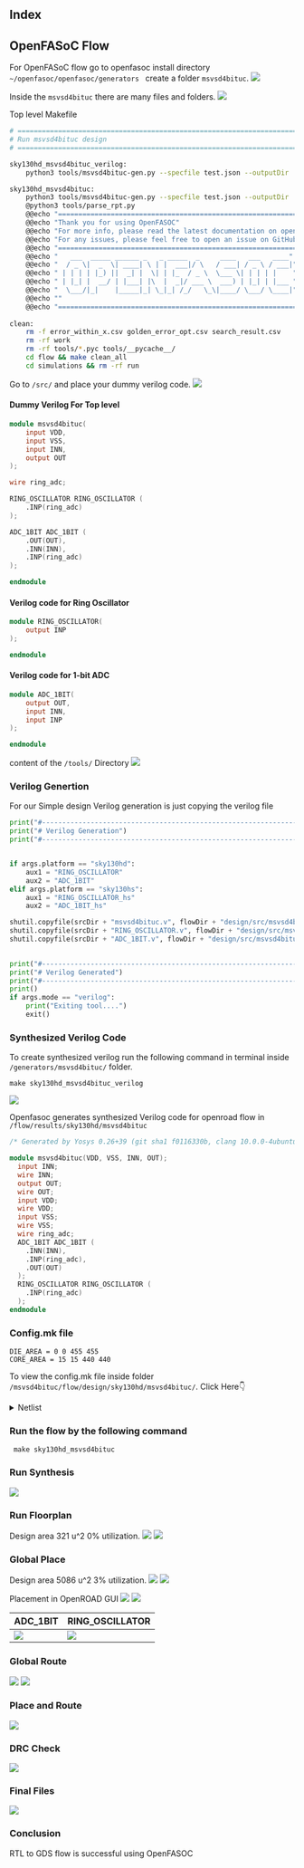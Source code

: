 ## Index

## OpenFASoC Flow
For OpenFASoC flow go to openfasoc install directory ```~/openfasoc/openfasoc/generators ``` create a folder ```msvsd4bituc```.
<img src="./Images/msvsd4bituc_folder.png">


Inside the ```msvsd4bituc``` there are many files and folders.
<img src="./Images/folders_inside_msvsd4bituc.png">

Top level Makefile 

```bash
# ==============================================================================
# Run msvsd4bituc design
# ==============================================================================

sky130hd_msvsd4bituc_verilog:
	python3 tools/msvsd4bituc-gen.py --specfile test.json --outputDir ./work --platform sky130hd --mode verilog

sky130hd_msvsd4bituc:
	python3 tools/msvsd4bituc-gen.py --specfile test.json --outputDir ./work --platform sky130hd --mode full
	@python3 tools/parse_rpt.py
	@@echo "=================================================================================="
	@@echo "Thank you for using OpenFASOC"
	@@echo "For more info, please read the latest documentation on openfasoc.readthedocs.io"
	@@echo "For any issues, please feel free to open an issue on GitHub repository"
	@@echo "=================================================================================="
	@@echo "   ___  _____ ______ _   _ _____  _     ____   ___   ____"
	@@echo "  / _ \|  _  \| ____| \ | |  ___|/ \   / ___| / _ \ / ___|"
	@@echo " | | | | |_) ||  _| |  \| | |_  / _ \  \___ \| | | | |    "
	@@echo " | |_| |  __/ | |___| |\  |  _|/ ___ \  ___) | |_| | |___ "
	@@echo "  \___/|_|    |_____|_| \_|_| /_/   \_\|____/ \___/ \____|"
	@@echo ""
	@@echo "=================================================================================="
	
clean:
	rm -f error_within_x.csv golden_error_opt.csv search_result.csv
	rm -rf work
	rm -rf tools/*.pyc tools/__pycache__/
	cd flow && make clean_all
	cd simulations && rm -rf run
```

Go to ```/src/``` and place your dummy verilog code.
<img src="./Images/src_folder.png">

#### Dummy Verilog For Top level
```verilog
module msvsd4bituc(
    input VDD,
    input VSS,
    input INN,
    output OUT
);

wire ring_adc;

RING_OSCILLATOR RING_OSCILLATOR (
    .INP(ring_adc)
);

ADC_1BIT ADC_1BIT (
    .OUT(OUT),
    .INN(INN),
    .INP(ring_adc)
);

endmodule
```

#### Verilog code for Ring Oscillator
```verilog
module RING_OSCILLATOR(
	output INP
);

endmodule
```

#### Verilog code for 1-bit ADC
```verilog
module ADC_1BIT(
	output OUT,
	input INN,
	input INP
);

endmodule
```

content of the ```/tools/``` Directory
<img src="./Images/tools_folder.png">

### Verilog Genertion
For our Simple design Verilog generation is just copying the verilog file 

```python
print("#----------------------------------------------------------------------")
print("# Verilog Generation")
print("#----------------------------------------------------------------------")


if args.platform == "sky130hd":
    aux1 = "RING_OSCILLATOR"
    aux2 = "ADC_1BIT"
elif args.platform == "sky130hs":
    aux1 = "RING_OSCILLATOR_hs"
    aux2 = "ADC_1BIT_hs"

shutil.copyfile(srcDir + "msvsd4bituc.v", flowDir + "design/src/msvsd4bituc/msvsd4bituc" + ".v")
shutil.copyfile(srcDir + "RING_OSCILLATOR.v", flowDir + "design/src/msvsd4bituc/RING_OSCILLATOR" + ".v")
shutil.copyfile(srcDir + "ADC_1BIT.v", flowDir + "design/src/msvsd4bituc/ADC_1BIT" + ".v")

        
print("#----------------------------------------------------------------------")
print("# Verilog Generated")
print("#----------------------------------------------------------------------")
print()
if args.mode == "verilog":
    print("Exiting tool....")
    exit()
```

### Synthesized Verilog Code
To create synthesized verilog run the following command in terminal inside ``` /generators/msvsd4bituc/ ``` folder.
```
make sky130hd_msvsd4bituc_verilog
```
<img src="./Images/verilog_generation.png">

Openfasoc generates synthesized Verilog code for openroad flow in ``` /flow/results/sky130hd/msvsd4bituc ```

```verilog
/* Generated by Yosys 0.26+39 (git sha1 f0116330b, clang 10.0.0-4ubuntu1 -fPIC -Os) */

module msvsd4bituc(VDD, VSS, INN, OUT);
  input INN;
  wire INN;
  output OUT;
  wire OUT;
  input VDD;
  wire VDD;
  input VSS;
  wire VSS;
  wire ring_adc;
  ADC_1BIT ADC_1BIT (
    .INN(INN),
    .INP(ring_adc),
    .OUT(OUT)
  );
  RING_OSCILLATOR RING_OSCILLATOR (
    .INP(ring_adc)
  );
endmodule
```

### Config.mk file

```
DIE_AREA = 0 0 455 455
CORE_AREA = 15 15 440 440
```
To view the config.mk file inside folder ``` /msvsd4bituc/flow/design/sky130hd/msvsd4bituc/ ```. Click Here👇
<details><summary>Netlist</summary>

``` bash
export DESIGN_NICKNAME = msvsd4bituc
export DESIGN_NAME = msvsd4bituc
export PLATFORM    = sky130hd

export VERILOG_FILES 		= $(sort $(wildcard ./design/src/$(DESIGN_NICKNAME)/*.v)) 
			  	  
export SDC_FILE    		= ./design/$(PLATFORM)/$(DESIGN_NICKNAME)/constraint.sdc

export DIE_AREA   	 	= 0 0 455 455
export CORE_AREA   		= 15 15 440 440

# area of the smaller voltage domain
#export VD1_AREA                 = 50 50 100 150

# power delivery network config file
export PDN_TCL 			= ../blocks/$(PLATFORM)/pdn.tcl

export ADDITIONAL_LEFS  	= ../blocks/$(PLATFORM)/lef/RING_OSCILLATOR.lef \
                        	  ../blocks/$(PLATFORM)/lef/ADC_1BIT.lef
                        	  
export ADDITIONAL_GDS_FILES 	= ../blocks/$(PLATFORM)/gds/RING_OSCILLATOR.gds \
			      	  ../blocks/$(PLATFORM)/gds/ADC_1BIT.gds
			      	  
# informs what cells should be placed in the smaller voltage domain
export DOMAIN_INSTS_LIST 	= ../blocks/$(PLATFORM)/msvsd4bituc_domain_insts.txt

# configuration for placement

# don't run global place w/o IOs
#export HAS_IO_CONSTRAINTS = 1
# don't run non-random IO placement (step 3_2)
export PLACE_PINS_ARGS = -random

export GPL_ROUTABILITY_DRIVEN = 1

# DPO optimization currently fails on the tempsense
export ENABLE_DPO = 0

#export CELL_PAD_IN_SITES_GLOBAL_PLACEMENT = 4
#export CELL_PAD_IN_SITES_DETAIL_PLACEMENT = 2

# configuration for routing

#export PRE_GLOBAL_ROUTE = $(SCRIPTS_DIR)/openfasoc/pre_global_route.tcl

# informs any short circuits that should be forced during routing
export CUSTOM_CONNECTION 	= ../blocks/$(PLATFORM)/msvsd4bituc_custom_net.txt

# indicates with how many connections the VIN route from the HEADER cells connects to the VIN power ring
#export VIN_ROUTE_CONNECTION_POINTS = 3
```
</details>


### Run the flow by the following command 
```
 make sky130hd_msvsd4bituc
```
### Run Synthesis
<img src="./Images/synthesis.png">

### Run Floorplan
Design area 321 u^2 0% utilization.
<img src="./Images/floorplan_1.png">
<img src="./Images/floorplan_2.png">

### Global Place
Design area 5086 u^2 3% utilization.
<img src="./Images/global-place_1.png">
<img src="./Images/global-place_2.png">

Placement in OpenROAD GUI
<img src="./Images/openroad_1.png">
<img src="./Images/openroad_2.png">

|ADC_1BIT|RING_OSCILLATOR|
|-|-|
|<img src="./Images/openroad_adc.png">|<img src="./Images/openroad_ring-osc.png">|

### Global Route
<img src="./Images/global-route_1.png">
<img src="./Images/global-route_2.png">

### Place and Route
<img src="./Images/place-route.png">

### DRC Check
<img src="./Images/drc-check.png">

### Final Files
<img src="./Images/final-files.png">

### Conclusion
RTL to GDS flow is successful using OpenFASOC
